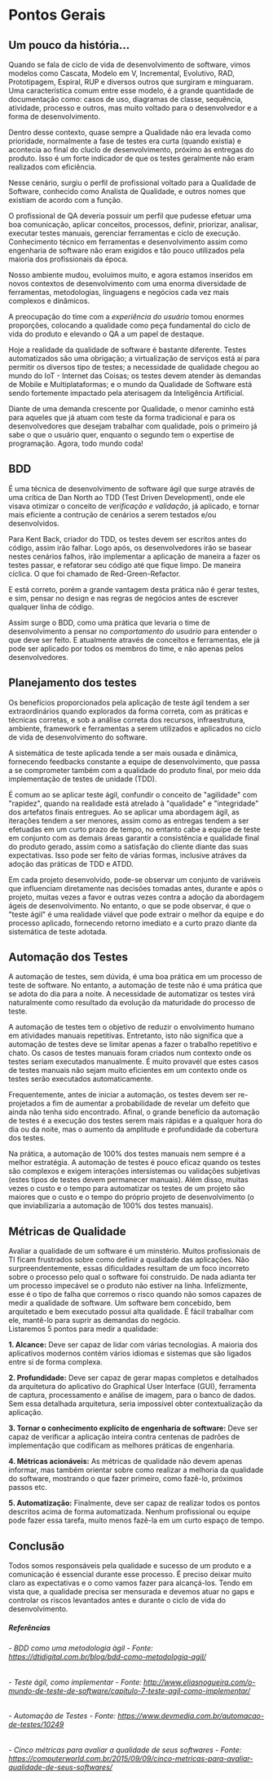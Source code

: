 # Pontos Gerais

## Um pouco da história...
Quando se fala de ciclo de vida de desenvolvimento de software, vimos modelos como Cascata, Modelo em V, Incremental, Evolutivo, RAD, Prototipagem, Espiral, RUP e diversos outros que surgiram e minguaram. Uma característica comum entre esse modelo, é a grande quantidade de documentação como: casos de uso, diagramas de classe, sequência, atividade, processo e outros, mas muito voltado para o desenvolvedor e a forma de desenvolvimento.

Dentro desse contexto, quase sempre a Qualidade não era levada como prioridade, normalmente a fase de testes era curta (quando existia) e acontecia ao final do cluclo de desenvolvimento, próximo às entregas do produto. Isso é um forte indicador de que os testes geralmente não eram realizados com eficiência.

Nesse cenário, surgiu o perfil de profissional voltado para a Qualidade de Software, conhecido como Analista de Qualidade, e outros nomes que existiam de acordo com a função.

O profissional de QA deveria possuir um perfil que pudesse efetuar uma boa comunicação, aplicar conceitos, processos, definir, priorizar, analisar, executar testes manuais, gerenciar ferramentas e ciclo de execução. Conhecimento técnico em ferramentas e desenvolvimento assim como engenharia de software não eram exigidos e tão pouco utilizados pela maioria dos profissionais da época.

Nosso ambiente mudou, evoluímos muito, e agora estamos inseridos em novos contextos de desenvolvimento com uma enorma diversidade de ferramentas, metodologias, linguagens e negócios cada vez mais complexos e dinâmicos.

A preocupação do time com a *experiência do usuário* tomou enormes proporções, colocando a qualidade como peça fundamental do ciclo de vida do produto e elevando o QA a um papel de destaque.

Hoje a realidade da qualidade de software é bastante diferente. Testes automatizados são uma obrigação; a virtualização de serviços está aí para permitir os diversos tipo de testes; a necessidade de qualidade chegou ao mundo do IoT - Internet das Coisas; os testes devem atender às demandas de Mobile e Multiplataformas; e o mundo da Qualidade de Software está sendo fortemente impactado pela aterisagem da Inteligência Artificial.

Diante de uma demanda crescente por Qualidade, o menor caminho está para aqueles que já atuam com teste da forma tradicional e para os desenvolvedores que desejam trabalhar com qualidade, pois o primeiro já sabe o que o usuário quer, enquanto o segundo tem o expertise de programação.
Agora, todo mundo coda!

## BDD
É uma técnica de desenvolvimento de software ágil que surge através de uma crítica de Dan North ao TDD (Test Driven Development), onde ele visava otimizar o conceito de *verificação e validação*, já aplicado, e tornar mais eficiente a contrução de cenários a serem testados e/ou desenvolvidos.

Para Kent Back, criador do TDD, os testes devem ser escritos antes do código, assim irão falhar. Logo após, os desenvolvedores irão se basear nestes cenários falhos, irão implementar a aplicação de maneira a fazer os testes passar, e refatorar seu código até que fique limpo. De maneira cíclica. O que foi chamado de Red-Green-Refactor.

E está correto, porém a grande vantagem desta prática não é gerar testes, e sim, pensar no design e nas regras de negócios antes de escrever qualquer linha de código.

Assim surge o BDD, como uma prática que levaria o time de desenvolvimento a pensar no *comportamento do usuário* para entender o que deve ser feito. E atualmente através de conceitos e ferramentas, ele já pode ser aplicado por todos os membros do time, e não apenas pelos desenvolvedores.

## Planejamento dos testes
Os benefícios proporcionados pela aplicação de teste ágil tendem a ser extraordinários quando explorados da forma correta, com as práticas e técnicas corretas, e sob a análise correta dos recursos, infraestrutura, ambiente, framework e ferramentas a serem utilizados e aplicados no ciclo de vida de desenvolvimento do software.

A sistemática de teste aplicada tende a ser mais ousada e dinâmica, fornecendo feedbacks constante a equipe de desenvolvimento, que passa a se comprometer também com a qualidade do produto final, por meio dda implementação de testes de unidade (TDD).

É comum ao se aplicar teste ágil, confundir o conceito de "agilidade" com "rapidez", quando na realidade está atrelado à "qualidade" e "integridade" dos artefatos finais entregues. Ao se aplicar uma abordagem ágil, as iterações tendem a ser menores, assim como as entregas tendem a ser efetuadas em um curto prazo de tempo, no entanto cabe a equipe de teste em conjunto com as demais áreas garantir a consistência e qualidade final do produto gerado, assim como a satisfação do cliente diante das suas expectativas. Isso pode ser feito de várias formas, inclusive atráves da adoção das práticas de TDD e ATDD.

Em cada projeto desenvolvido, pode-se observar um conjunto de variáveis que influenciam diretamente nas decisões tomadas antes, durante e após o projeto, muitas vezes a favor e outras vezes contra a adoção da abordagem ágeis de desenvolvimento. No entanto, o que se pode observar, é que o "teste ágil" é uma realidade viável que pode extrair o melhor da equipe e do processo aplicado, fornecendo retorno imediato e a curto prazo diante da sistemática de teste adotada.

## Automação dos Testes
A automação de testes, sem dúvida, é uma boa prática em um processo de teste de software. No entanto, a automação de teste não é uma prática que se adota do dia para a noite. A necessidade de automatizar os testes virá naturalmente como resultado da evolução da maturidade do processo de teste.

A automação de testes tem o objetivo de reduzir o envolvimento humano em atividades manuais repetitivas. Entretanto, isto não significa que a automação de testes deve se limitar apenas a fazer o trabalho repetitivo e chato. Os casos de testes manuais foram criados num contexto onde os testes seriam executados manualmente. É muito provavél que estes casos de testes manuais não sejam muito eficientes em um contexto onde os testes serão executados automaticamente.

Frequentemente, antes de iniciar a automação, os testes devem ser re-projetados a fim de aumentar a probabilidade de revelar um defeito que ainda não tenha sido encontrado. Afinal, o grande benefício da automação de testes é a execução dos testes serem mais rápidas e a qualquer hora do dia ou da noite, mas o aumento da amplitude e profundidade da cobertura dos testes.

Na prática, a automação de 100% dos testes manuais nem sempre é a melhor estratégia. A automação de testes é pouco eficaz quando os testes são complexos e exigem interações intersistemas ou validações subjetivas (estes tipos de testes devem permanecer manuais). Além disso, muitas vezes o custo e o tempo para automatizar os testes de um projeto são maiores que o custo e o tempo do próprio projeto de desenvolvimento (o que inviabilizaria a automação de 100% dos testes manuais).

## Métricas de Qualidade
Avaliar a qualidade de um software é um minstério. Muitos profissionais de TI ficam frustrados sobre como definir a qualidade das aplicações. Não surpreendentemente, essas dificuldades resultam de um foco incorreto sobre o processo pelo qual o software foi construido. De nada adianta ter um processo impecável se o produto não estiver na linha. Infelizmente, esse é o tipo de falha que corremos o risco quando não somos capazes de medir a qualidade de software.
Um software bem concebido, bem arquitetado e bem executado possui alta qualidade. É fácil trabalhar com ele, mantê-lo para suprir as demandas do negócio.  
Listaremos 5 pontos para medir a qualidade:

**1. Alcance:**
Deve ser capaz de lidar com várias tecnologias. A maioria dos aplicativos modernos contém vários idiomas e sistemas que são ligados entre si de forma complexa.

**2. Profundidade:**
Deve ser capaz de gerar mapas completos e detalhados da arquitetura do aplicativo do Graphical User Interface (GUI), ferramenta de captura, processamento e análise de imagem, para o banco de dados. Sem essa detalhada arquitetura, seria impossível obter contextualização da aplicação.

**3. Tornar o conhecimento explícito de engenharia de software:**
Deve ser capaz de verificar a aplicação inteira contra centenas de padrões de implementação que codificam as melhores práticas de engenharia.

**4. Métricas acionáveis:**
As métricas de qualidade não devem apenas informar, mas também orientar sobre como realizar a melhoria da qualidade do software, mostrando o que fazer primeiro, como fazê-lo, próximos passos etc.

**5. Automatização:**
Finalmente, deve ser capaz de realizar todos os pontos descritos acima de forma automatizada. Nenhum profissional ou equipe pode fazer essa tarefa, muito menos fazê-la em um curto espaço de tempo.

## Conclusão
Todos somos responsáveis pela qualidade e sucesso de um produto e a comunicação é essencial durante esse processo. É preciso deixar muito claro as expectativas e o como vamos fazer para alcançá-los. 
Tendo em vista que, a qualidade precisa ser mensurada e devemos atuar no gaps e controlar os riscos levantados antes e durante o ciclo de vida do desenvolvimento.

##### Referências
###### - BDD como uma metodologia àgil - Fonte: https://dtidigital.com.br/blog/bdd-como-metodologia-agil/
###### - Teste ágil, como implementar - Fonte: http://www.eliasnogueira.com/o-mundo-de-teste-de-software/capitulo-7-teste-agil-como-implementar/
###### - Automação de Testes - Fonte: https://www.devmedia.com.br/automacao-de-testes/10249
###### - Cinco métricas para avaliar a qualidade de seus softwares - Fonte: https://computerworld.com.br/2015/09/09/cinco-metricas-para-avaliar-qualidade-de-seus-softwares/

